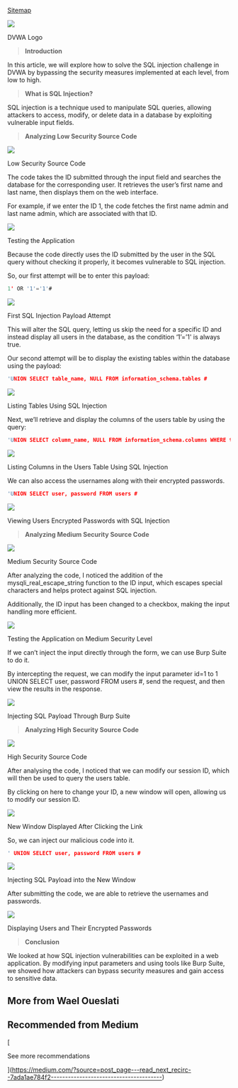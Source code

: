 [Sitemap](https://medium.com/sitemap/sitemap.xml)

![](https://miro.medium.com/v2/resize:fit:640/format:webp/1*2WQk9zJfKVZT14TgZHrgUQ.png)

DVWA Logo

> **Introduction**

In this article, we will explore how to solve the SQL injection challenge in DVWA by bypassing the security measures implemented at each level, from low to high.

> **What is SQL Injection?**

SQL injection is a technique used to manipulate SQL queries, allowing attackers to access, modify, or delete data in a database by exploiting vulnerable input fields.

> **Analyzing Low Security Source Code**

![](https://miro.medium.com/v2/resize:fit:640/format:webp/1*djgL-UnXEgBI5T7CTl-qCg.png)

Low Security Source Code

The code takes the ID submitted through the input field and searches the database for the corresponding user. It retrieves the user’s first name and last name, then displays them on the web interface.

For example, if we enter the ID 1, the code fetches the first name admin and last name admin, which are associated with that ID.

![](https://miro.medium.com/v2/resize:fit:640/format:webp/1*ZAqffOdmypbONsDBKcJZEg.png)

Testing the Application

Because the code directly uses the ID submitted by the user in the SQL query without checking it properly, it becomes vulnerable to SQL injection.

So, our first attempt will be to enter this payload:

```c
1' OR '1'='1'#
```
![](https://miro.medium.com/v2/resize:fit:640/format:webp/1*fmFL48EZGB13-gy6vPdJNA.png)

First SQL Injection Payload Attempt

This will alter the SQL query, letting us skip the need for a specific ID and instead display all users in the database, as the condition ‘1’=’1' is always true.

Our second attempt will be to display the existing tables within the database using the payload:

```c
'UNION SELECT table_name, NULL FROM information_schema.tables #
```
![](https://miro.medium.com/v2/resize:fit:640/format:webp/1*tm0bk72J_pR8ATrpunZ7fA.png)

Listing Tables Using SQL Injection

Next, we’ll retrieve and display the columns of the users table by using the query:

```c
'UNION SELECT column_name, NULL FROM information_schema.columns WHERE table_name= 'users' #
```
![](https://miro.medium.com/v2/resize:fit:640/format:webp/1*FRiVksQa9xGmP4byDHFuSw.png)

Listing Columns in the Users Table Using SQL Injection

We can also access the usernames along with their encrypted passwords.

```c
'UNION SELECT user, password FROM users #
```
![](https://miro.medium.com/v2/resize:fit:640/format:webp/1*8VGM1jcFvB5ij0gFdWZKsQ.png)

Viewing Users Encrypted Passwords with SQL Injection

> **Analyzing Medium Security Source Code**

![](https://miro.medium.com/v2/resize:fit:640/format:webp/1*0qi-3CfwD_JNZCTruEEMKg.png)

Medium Security Source Code

After analyzing the code, I noticed the addition of the mysqli\_real\_escape\_string function to the ID input, which escapes special characters and helps protect against SQL injection.

Additionally, the ID input has been changed to a checkbox, making the input handling more efficient.

![](https://miro.medium.com/v2/resize:fit:640/format:webp/1*nBip2gIc_fO-CVEx_sQUGQ.png)

Testing the Application on Medium Security Level

If we can’t inject the input directly through the form, we can use Burp Suite to do it.

By intercepting the request, we can modify the input parameter id=1 to 1 UNION SELECT user, password FROM users #, send the request, and then view the results in the response.

![](https://miro.medium.com/v2/resize:fit:640/format:webp/1*ljJdRHuxj_pfMhrIk25X2Q.png)

Injecting SQL Payload Through Burp Suite

> **Analyzing High Security Source Code**

![](https://miro.medium.com/v2/resize:fit:640/format:webp/1*Vg7y2NIbqLeXVz1iWKF3vg.png)

High Security Source Code

After analysing the code, I noticed that we can modify our session ID, which will then be used to query the users table.

By clicking on here to change your ID, a new window will open, allowing us to modify our session ID.

![](https://miro.medium.com/v2/resize:fit:640/format:webp/1*b9n2dU5PNwP_7kYQTchGnw.png)

New Window Displayed After Clicking the Link

So, we can inject our malicious code into it.

```c
' UNION SELECT user, password FROM users #
```
![](https://miro.medium.com/v2/resize:fit:640/format:webp/1*ss-wL9TAEtKX3z0rbP2IBg.png)

Injecting SQL Payload into the New Window

After submitting the code, we are able to retrieve the usernames and passwords.

![](https://miro.medium.com/v2/resize:fit:640/format:webp/1*O2vQZzQCnorsNpI1bIgPXw.png)

Displaying Users and Their Encrypted Passwords

> **Conclusion**

We looked at how SQL injection vulnerabilities can be exploited in a web application. By modifying input parameters and using tools like Burp Suite, we showed how attackers can bypass security measures and gain access to sensitive data.

## More from Wael Oueslati

## Recommended from Medium

[

See more recommendations

](https://medium.com/?source=post_page---read_next_recirc--7ada1ae784f2---------------------------------------)